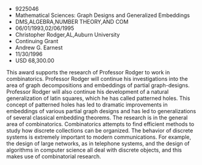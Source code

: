 
* 9225046
* Mathematical Sciences: Graph Designs and Generalized Embeddings
* DMS,ALGEBRA,NUMBER THEORY,AND COM
* 06/01/1993,02/06/1995
* Christopher Rodger,AL,Auburn University
* Continuing Grant
* Andrew G. Earnest
* 11/30/1996
* USD 68,300.00

This award supports the research of Professor Rodger to work in combinatorics.
Professor Rodger will continue his investigations into the area of graph
decompositions and embeddings of partial graph-designs. Professor Rodger will
also continue his development of a natural generalization of latin squares,
which he has called patterned holes. This concept of patterned holes has led to
dramatic improvements in embeddings of various partial graph designs and has led
to generalizations of several classical embedding theorems. The research is in
the general area of combinatorics. Combinatorics attempts to find efficient
methods to study how discrete collections can be organized. The behavior of
discrete systems is extremely important to modern communications. For example,
the design of large networks, as in telephone systems, and the design of
algorithms in computer science all deal with discrete objects, and this makes
use of combinatorial research.
